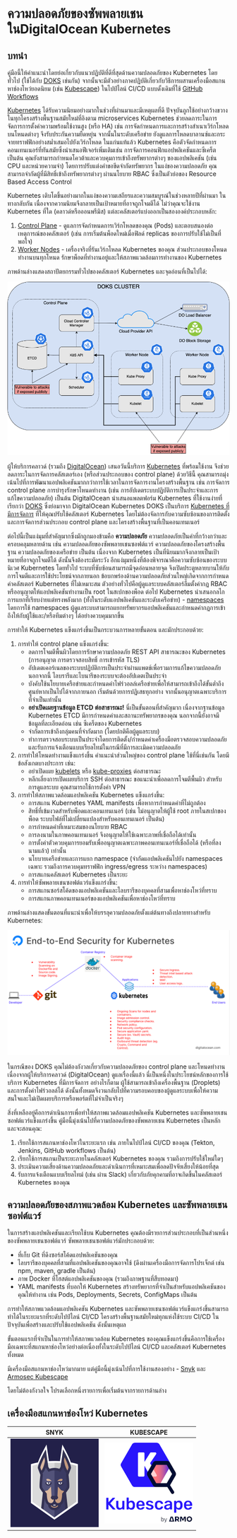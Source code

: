 # ความปลอดภัยของซัพพลายเชนในDigitalOcean Kubernetes

## บทนำ

คู่มือนี้ให้คำแนะนำโดยย่อเกี่ยวกับแนวปฏิบัติที่ดีที่สุดด้านความปลอดภัยของ Kubernetes โดยทั่วไป (ใช้ได้กับ [DOKS](https://docs.digitalocean.com/products/kubernetes/) เช่นกัน) จากนั้นจะมีตัวอย่างภาคปฏิบัติเกี่ยวกับวิธีการผสานเครื่องมือสแกนหาช่องโหว่ยอดนิยม (เช่น [Kubescape](https://github.com/armosec/kubescape/)) ในไปป์ไลน์ CI/CD แบบดั้งเดิมที่ใช้ [GitHub Workflows](https://docs.github.com/en/actions/using-workflows)

[Kubernetes](https://kubernetes.io) ได้รับความนิยมอย่างมากในช่วงที่ผ่านมาและมีเหตุผลที่ดี ปัจจุบันถูกใช้อย่างกว้างขวางในทุกโครงสร้างพื้นฐานสมัยใหม่ที่อิงตาม microservices Kubernetes ช่วยลดภาระในการจัดการการตั้งค่าความพร้อมใช้งานสูง (หรือ HA) เช่น การจัดกำหนดการและการสร้างสำเนาเวิร์กโหลดบนโหนดต่างๆ จึงรับประกันความยืดหยุ่น จากนั้นในระดับเครือข่าย ยังดูแลการโหลดบาลานซ์และกระจายทราฟฟิกอย่างสม่ำเสมอไปยังเวิร์กโหลด ในแก่นแท้แล้ว Kubernetes คือตัวจัดกำหนดการคอนเทนเนอร์ที่ทันสมัยซึ่งนำเสนอฟีเจอร์เพิ่มเติมเช่น การจัดการคอนฟิกแอปพลิเคชันและซีเคร็ต เป็นต้น คุณยังสามารถกำหนดโควต้าและควบคุมการเข้าถึงทรัพยากรต่างๆ ของแอปพลิเคชัน (เช่น CPU และหน่วยความจำ) โดยการปรับแต่งคำขอขีดจำกัดทรัพยากร ในแง่ของความปลอดภัย คุณสามารถจำกัดผู้ที่มีสิทธิ์เข้าถึงทรัพยากรต่างๆ ผ่านนโยบาย RBAC ซึ่งเป็นตัวย่อของ Resource Based Access Control

Kubernetes เติบโตขึ้นอย่างมากในแง่ของความเสถียรและความสมบูรณ์ในช่วงหลายปีที่ผ่านมา ในทางกลับกัน เนื่องจากความนิยมจึงกลายเป็นเป้าหมายที่อาจถูกโจมตีได้ ไม่ว่าคุณจะใช้งาน Kubernetes ที่ใด (คลาวด์หรือออนพรีมิส) แต่ละคลัสเตอร์แบ่งออกเป็นสององค์ประกอบหลัก:

1. [Control Plane](https://kubernetes.io/docs/concepts/overview/components/#control-plane-components) - ดูแลการจัดกำหนดการเวิร์กโหลดของคุณ (Pods) และตอบสนองต่อเหตุการณ์ของคลัสเตอร์ (เช่น การเริ่มต้นพ็อดใหม่เมื่อฟิลด์ replicas ของการปรับใช้ไม่เป็นที่พอใจ)
2. [Worker Nodes](https://kubernetes.io/docs/concepts/overview/components/#node-components) - เครื่องจริงที่รันเวิร์กโหลด Kubernetes ของคุณ ส่วนประกอบของโหนดทำงานบนทุกโหนด รักษาพ็อดที่ทำงานอยู่และให้สภาพแวดล้อมการทำงานของ Kubernetes

ภาพด้านล่างแสดงสถาปัตยกรรมทั่วไปของคลัสเตอร์ Kubernetes และจุดอ่อนที่เป็นไปได้:

![Kubernetes Architecture Overview](assets/images/DOKS_Overview.png)

ผู้ให้บริการคลาวด์ (รวมถึง [DigitalOcean](https://www.digitalocean.com)) เสนอวันนี้บริการ [Kubernetes](https://docs.digitalocean.com/products/kubernetes/) ที่พร้อมใช้งาน จึงช่วยลดภาระในการจัดการคลัสเตอร์เอง (หรือส่วนประกอบของ control plane) ด้วยวิธีนี้ คุณสามารถมุ่งเน้นไปที่การพัฒนาแอปพลิเคชันมากกว่าการใช้เวลาในการจัดการงานโครงสร้างพื้นฐาน เช่น การจัดการ control plane การบำรุงรักษาโหนดทำงาน (เช่น การอัปเดตระบบปฏิบัติการเป็นประจำและการแก้ไขความปลอดภัย) เป็นต้น DigitalOcean นำเสนอแพลตฟอร์ม Kubernetes ที่ใช้งานง่ายที่เรียกว่า [DOKS](https://docs.digitalocean.com/products/kubernetes/) ซึ่งย่อมาจาก DigitalOcean Kubernetes DOKS เป็นบริการ [Kubernetes ที่มีการจัดการ](https://docs.digitalocean.com/products/kubernetes/resources/managed/) ที่ให้คุณปรับใช้คลัสเตอร์ Kubernetes โดยไม่ต้องจัดการกับความซับซ้อนของการติดตั้งและการจัดการส่วนประกอบ control plane และโครงสร้างพื้นฐานที่เป็นคอนเทนเนอร์

ต่อไปนี้เป็นแง่มุมที่สำคัญมากซึ่งมักถูกมองข้ามคือ **ความปลอดภัย** ความปลอดภัยเป็นคำที่กว้างกว่าและครอบคลุมหลายด้าน เช่น ความปลอดภัยของซัพพลายเชนซอฟต์แวร์ ความปลอดภัยของโครงสร้างพื้นฐาน ความปลอดภัยของเครือข่าย เป็นต้น เนื่องจาก Kubernetes เป็นที่นิยมมากจึงกลายเป็นเป้าหมายที่อาจถูกโจมตีได้ ดังนั้นจึงต้องระมัดระวัง อีกแง่มุมหนึ่งที่ต้องพิจารณาคือความซับซ้อนของระบบนิเวศ Kubernetes โดยทั่วไป ระบบที่ซับซ้อนสามารถมีจุดอ่อนหลายจุด จึงเปิดประตูหลายบานให้กับการโจมตีและการใช้ประโยชน์จากภายนอก ข้อบกพร่องด้านความปลอดภัยส่วนใหญ่เกิดจากการกำหนดค่าคลัสเตอร์ Kubernetes ที่ไม่เหมาะสม ตัวอย่างทั่วไปคือผู้ดูแลระบบคลัสเตอร์ลืมตั้งค่ากฎ RBAC หรืออนุญาตให้แอปพลิเคชันทำงานเป็น root ในสเปกของพ็อด ต่อไป Kubernetes นำเสนอกลไกการแยกที่เรียบง่ายแต่ทรงพลังมาก (ทั้งในระดับแอปพลิเคชันและระดับเครือข่าย) - [namespaces](https://kubernetes.io/docs/concepts/overview/working-with-objects/namespaces/) โดยการใช้ namespaces ผู้ดูแลระบบสามารถแยกทรัพยากรแอปพลิเคชันและกำหนดค่ากฎการเข้าถึงให้กับผู้ใช้และ/หรือทีมต่างๆ ได้อย่างควบคุมมากขึ้น

การทำให้ Kubernetes แข็งแกร่งขึ้นเป็นกระบวนการหลายขั้นตอน และมักประกอบด้วย:

1. การทำให้ control plane แข็งแกร่งขึ้น:
   - ลดการโจมตีพื้นผิวโดยการรักษาความปลอดภัย REST API สาธารณะของ Kubernetes (การอนุญาต การตรวจสอบสิทธิ์ การเข้ารหัส TLS)
   - อัปเดตเคอร์เนลของระบบปฏิบัติการเป็นประจำผ่านแพตช์เพื่อรวมการแก้ไขความปลอดภัย นอกจากนี้ ไลบรารีและไบนารีของระบบจะต้องอัปเดตเป็นประจำ
   - บังคับใช้นโยบายเครือข่ายและกำหนดค่าไฟร์วอลล์เครือข่ายเพื่อให้สามารถเข้าถึงได้ขั้นต่ำถึงศูนย์หากเป็นไปได้จากภายนอก เริ่มต้นด้วยการปฏิเสธทุกอย่าง จากนั้นอนุญาตเฉพาะบริการที่จำเป็นเท่านั้น
   - **อย่าเปิดเผยฐานข้อมูล ETCD ต่อสาธารณะ!** นี่เป็นขั้นตอนที่สำคัญมาก เนื่องจากฐานข้อมูล Kubernetes ETCD มีการกำหนดค่าและสถานะทรัพยากรของคุณ นอกจากนี้ยังอาจมีข้อมูลที่ละเอียดอ่อน เช่น ซีเคร็ตของ Kubernetes
   - จำกัดการเข้าถึงกลุ่มคนที่จำกัดมาก (โดยปกติคือผู้ดูแลระบบ)
   - ทำการตรวจสอบระบบเป็นประจำโดยการติดตั้ง/กำหนดค่าเครื่องมือตรวจสอบความปลอดภัย และรับการแจ้งเตือนแบบเรียลไทม์ในกรณีที่มีการละเมิดความปลอดภัย
2. การทำให้โหนดทำงานแข็งแกร่งขึ้น คำแนะนำส่วนใหญ่ของ control plane ใช้ที่นี่เช่นกัน โดยมีข้อสังเกตบางประการ เช่น:
   - อย่าเปิดเผย [kubelets](https://kubernetes.io/docs/reference/command-line-tools-reference/kubelet/) หรือ [kube-proxies](https://kubernetes.io/docs/reference/command-line-tools-reference/kube-proxy/) ต่อสาธารณะ
   - หลีกเลี่ยงการเปิดเผยบริการ SSH ต่อสาธารณะ ขอแนะนำเพื่อลดการโจมตีพื้นผิว สำหรับการดูแลระบบ คุณสามารถใช้การตั้งค่า VPN
3. การทำให้สภาพแวดล้อมแอปพลิเคชัน Kubernetes แข็งแกร่งขึ้น:
   - การสแกน Kubernetes YAML manifests เพื่อหาการกำหนดค่าที่ไม่ถูกต้อง
   - สิทธิ์ที่เข้มงวดสำหรับพ็อดและคอนเทนเนอร์ (เช่น ไม่อนุญาตให้ผู้ใช้ root ภายในสเปกของพ็อด ระบบไฟล์ที่ไม่เปลี่ยนแปลงสำหรับคอนเทนเนอร์ เป็นต้น)
   - การกำหนดค่าที่เหมาะสมของนโยบาย RBAC
   - การลงนามในภาพคอนเทนเนอร์ จึงอนุญาตให้ใช้เฉพาะภาพที่เชื่อถือได้เท่านั้น
   - การตั้งค่าตัวควบคุมการยอมรับเพื่ออนุญาตเฉพาะภาพคอนเทนเนอร์ที่เชื่อถือได้ (หรือที่ลงนามแล้ว) เท่านั้น
   - นโยบายเครือข่ายและการแยก namespace (จำกัดแอปพลิเคชันไปยัง namespaces เฉพาะ รวมถึงการควบคุมทราฟฟิก ingress/egress ระหว่าง namespaces)
   - การสแกนคลัสเตอร์ Kubernetes เป็นระยะ
4. การทำให้ซัพพลายเชนซอฟต์แวร์แข็งแกร่งขึ้น:
   - การสแกนซอร์สโค้ดของแอปพลิเคชันและไลบรารีของบุคคลที่สามเพื่อหาช่องโหว่ที่ทราบ
   - การสแกนภาพคอนเทนเนอร์ของแอปพลิเคชันเพื่อหาช่องโหว่ที่ทราบ

ภาพด้านล่างแสดงขั้นตอนที่แนะนำเพื่อให้บรรลุความปลอดภัยตั้งแต่ต้นทางถึงปลายทางสำหรับ Kubernetes:

![DOKS End to End Security](asssets/../assets/images/DOKS_E2E_Security.png)

ในกรณีของ DOKS คุณไม่ต้องกังวลเกี่ยวกับความปลอดภัยของ control plane และโหนดทำงาน เนื่องจากผู้ให้บริการคลาวด์ (DigitalOcean) ดูแลเรื่องนี้แล้ว นี่เป็นหนึ่งในประโยชน์หลักของการใช้บริการ Kubernetes ที่มีการจัดการ อย่างไรก็ตาม ผู้ใช้สามารถเข้าถึงเครื่องพื้นฐาน (Droplets) และการตั้งค่าไฟร์วอลล์ได้ ดังนั้นทั้งหมดจึงวนกลับไปที่ความรอบคอบของผู้ดูแลระบบเพื่อให้ความสนใจและไม่เปิดเผยบริการหรือพอร์ตที่ไม่จำเป็นจริงๆ

สิ่งที่เหลืออยู่คือการดำเนินการเพื่อทำให้สภาพแวดล้อมแอปพลิเคชัน Kubernetes และซัพพลายเชนซอฟต์แวร์แข็งแกร่งขึ้น คู่มือนี้มุ่งเน้นไปที่ความปลอดภัยของซัพพลายเชน Kubernetes เป็นหลัก และจะสอนคุณ:

1. เรียกใช้การสแกนหาช่องโหว่ในระยะแรก เช่น ภายในไปป์ไลน์ CI/CD ของคุณ (Tekton, Jenkins, GitHub workflows เป็นต้น)
2. เรียกใช้การสแกนเป็นระยะภายในคลัสเตอร์ Kubernetes ของคุณ รวมถึงการปรับใช้ใหม่ใดๆ
3. ประเมินความเสี่ยงด้านความปลอดภัยและดำเนินการที่เหมาะสมเพื่อลดปัจจัยเสี่ยงให้น้อยที่สุด
4. รับการแจ้งเตือนแบบเรียลไทม์ (เช่น ผ่าน Slack) เกี่ยวกับภัยคุกคามที่อาจเกิดขึ้นในคลัสเตอร์ Kubernetes ของคุณ

## ความปลอดภัยของสภาพแวดล้อม Kubernetes และซัพพลายเชนซอฟต์แวร์

ในการสร้างแอปพลิเคชันและเรียกใช้บน Kubernetes คุณต้องมีรายการส่วนประกอบที่เป็นส่วนหนึ่งของซัพพลายเชนซอฟต์แวร์ ซัพพลายเชนซอฟต์แวร์มักประกอบด้วย:

- ที่เก็บ Git ที่ดึงซอร์สโค้ดแอปพลิเคชันของคุณ
- ไลบรารีของบุคคลที่สามที่แอปพลิเคชันของคุณอาจใช้ (ดึงผ่านเครื่องมือการจัดการโปรเจ็กต์ เช่น npm, maven, gradle เป็นต้น)
- ภาพ Docker ที่โฮสต์แอปพลิเคชันของคุณ (รวมถึงภาพฐานที่สืบทอดมา)
- YAML manifests ที่บอกให้ Kubernetes สร้างทรัพยากรที่จำเป็นสำหรับแอปพลิเคชันของคุณให้ทำงาน เช่น Pods, Deployments, Secrets, ConfigMaps เป็นต้น

การทำให้สภาพแวดล้อมแอปพลิเคชัน Kubernetes และซัพพลายเชนซอฟต์แวร์แข็งแกร่งขึ้นสามารถทำได้ในระยะแรกที่ระดับไปป์ไลน์ CI/CD โครงสร้างพื้นฐานสมัยใหม่ทุกแห่งใช้ระบบ CI/CD ในปัจจุบันเพื่อสร้างและปรับใช้แอปพลิเคชัน ดังนั้นเหตุผล

ขั้นตอนแรกที่จำเป็นในการทำให้สภาพแวดล้อม Kubernetes ของคุณแข็งแกร่งขึ้นคือการใช้เครื่องมือเฉพาะที่สแกนหาช่องโหว่อย่างต่อเนื่องทั้งในระดับไปป์ไลน์ CI/CD และคลัสเตอร์ Kubernetes ทั้งหมด

มีเครื่องมือสแกนหาช่องโหว่มากมาย แต่คู่มือนี้มุ่งเน้นไปที่การใช้งานสองอย่าง - [Snyk](https://snyk.io) และ [Armosec Kubescape](https://github.com/armosec/kubescape/)

โดยไม่ต้องกังวลใจ โปรดเลือกหนึ่งรายการเพื่อเริ่มต้นจากรายการด้านล่าง

## เครื่องมือสแกนหาช่องโหว่ Kubernetes

| SNYK | KUBESCAPE |
|:-----------------------------------------------:|:--------------------------------------------------------------:|
| [![Snyk](assets/images/snyk/logo.png)](snyk.md) | [![Kubescape](assets/images/kubescape/logo.png)](kubescape.md) |
